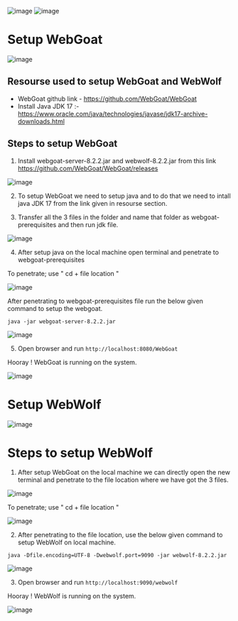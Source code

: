 ![image](https://user-images.githubusercontent.com/60937657/208461254-017f2bf1-ca45-44ea-ae43-28716fa355de.png) ![image](https://user-images.githubusercontent.com/60937657/209433880-527bcb3f-a3e7-4e6f-9038-e5259a0d9370.png)


# Setup WebGoat 

![image](https://user-images.githubusercontent.com/60937657/208536688-c44a1650-142d-4530-a881-956623a45537.png)

## Resourse used to setup WebGoat and WebWolf

- WebGoat github link - https://github.com/WebGoat/WebGoat
- Install Java JDK 17 :- https://www.oracle.com/java/technologies/javase/jdk17-archive-downloads.html 

## Steps to setup WebGoat 

1. Install webgoat-server-8.2.2.jar and webwolf-8.2.2.jar from this link https://github.com/WebGoat/WebGoat/releases

![image](https://user-images.githubusercontent.com/60937657/208531683-a67c1219-28d8-4aaa-b5b4-0e384214ad12.png)

2. To setup WebGoat we need to setup java and to do that we need to intall java JDK 17 from the link given in resourse section. 

3. Transfer all the 3 files in the folder and name that folder as webgoat-prerequisites and then run jdk file. 

![image](https://user-images.githubusercontent.com/60937657/208532192-c273343c-307e-4f1d-ad07-72ae9ca25c94.png)

4. After setup java on the local machine open terminal and penetrate to webgoat-prerequisites 

To penetrate; use " cd + file location " 

![image](https://user-images.githubusercontent.com/60937657/208532682-48eeced7-2cd2-4e8f-9256-5be1a319bdf6.png)

After penetrating to webgoat-prerequisites file run the below given command to setup the webgoat. 

```
java -jar webgoat-server-8.2.2.jar
```

![image](https://user-images.githubusercontent.com/60937657/208534329-c2e6476d-b2c2-4991-9039-7635d529f88e.png)

5. Open browser and run ``` http://localhost:8080/WebGoat ``` 

Hooray ! WebGoat is running on the system. 

![image](https://user-images.githubusercontent.com/60937657/208524436-e7c31a3e-c397-4a40-9903-6c3e0dfa858c.png)

# Setup WebWolf 

![image](https://user-images.githubusercontent.com/60937657/209433363-1bdeeb47-d0e0-423f-9137-a6c512319f29.png)

# Steps to setup WebWolf 

1. After setup WebGoat on the local machine we can directly open the new terminal and penetrate to the file location where we have got the 3 files. 

![image](https://user-images.githubusercontent.com/60937657/209433521-85c8da1a-43f2-4ad9-abfa-31d9bef68a45.png)

To penetrate; use " cd + file location "

![image](https://user-images.githubusercontent.com/60937657/209433543-119bee09-7f0e-4fab-befb-b750febfc88a.png)

2. After penetrating to the file location, use the below given command to setup WebWolf on local machine. 

```
java -Dfile.encoding=UTF-8 -Dwebwolf.port=9090 -jar webwolf-8.2.2.jar
```

![image](https://user-images.githubusercontent.com/60937657/209433811-c7e68b99-032c-4dbd-b3fc-eb56bf966b39.png)

3. Open browser and run ``` http://localhost:9090/webwolf ``` 

Hooray ! WebWolf is running on the system. 

![image](https://user-images.githubusercontent.com/60937657/209433868-8bd98fae-3998-4449-a3bf-23ffd86a9717.png)

